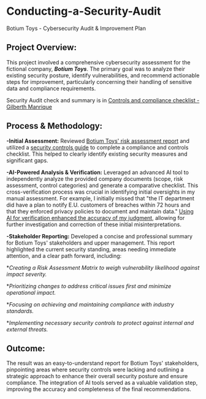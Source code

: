 # Conducting-a-Security-Audit
Botium Toys - Cybersecurity Audit & Improvement Plan

## Project Overview:

This project involved a comprehensive cybersecurity assessment for the fictional company, ***Botium Toys***. The primary goal was to analyze their existing security posture, identify vulnerabilities, and recommend actionable steps for improvement, particularly concerning their handling of sensitive data and compliance requirements.

Security Audit check and summary is in [Controls and compliance checklist - Gilberth Manrique](https://docs.google.com/document/d/1eHHuZnmG7R7snKZpuEQE5EGCfeBS9vE76Wo7exYMtO4/edit?usp=sharing)

## Process & Methodology:

**-Initial Assessment:** Reviewed [Botium Toys' risk assessment report](https://docs.google.com/document/d/1DIUSNPDelAgPOgVkeCpJQUHUEXjCk3U5gz1rGBMRyqQ/edit?tab=t.0) and utilized a [security controls guide](https://docs.google.com/document/d/1Tq_0eCgcnFa4TZVxts1C1rh7xY_2pf521y0HktnA6vk/edit?usp=sharing) to complete a compliance and controls checklist. This helped to clearly identify existing security measures and significant gaps.

**-AI-Powered Analysis & Verification:** Leveraged an advanced AI tool to independently analyze the provided company documents (scope, risk assessment, control categories) and generate a comparative checklist.
This cross-verification process was crucial in identifying initial oversights in my manual assessment. For example, I initially missed that "the IT department did have a plan to notify E.U. customers of breaches within 72 hours  and that they enforced privacy policies to document and maintain data." [Using AI for verification enhanced the accuracy of my judgment](https://github.com/user-attachments/assets/c2abe009-1750-4c32-b1ec-685500113c98), allowing for further investigation and correction of these initial misinterpretations.

**-Stakeholder Reporting:** Developed a concise and professional summary for Botium Toys' stakeholders and upper management. This report highlighted the current security standing, areas needing immediate attention, and a clear path forward, including:
 
 **Creating a Risk Assessment Matrix to weigh vulnerability likelihood against impact severity.*
 
 **Prioritizing changes to address critical issues first and minimize operational impact.*
 
 **Focusing on achieving and maintaining compliance with industry standards.*

 **Implementing necessary security controls to protect against internal and external threats.*

## Outcome:

The result was an easy-to-understand report for Botium Toys' stakeholders, pinpointing areas where security controls were lacking and outlining a strategic approach to enhance their overall security posture and ensure compliance. The integration of AI tools served as a valuable validation step, improving the accuracy and completeness of the final recommendations.
